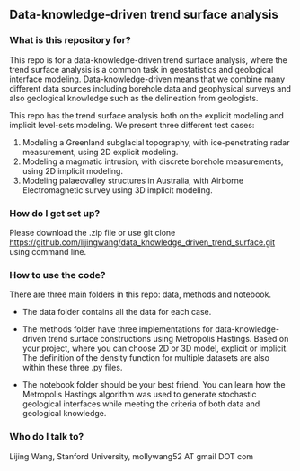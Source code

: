 ## Data-knowledge-driven trend surface analysis

### What is this repository for?
This repo is for a data-knowledge-driven trend surface analysis, where the trend surface analysis is a common task in geostatistics and geological interface modeling. Data-knowledge-driven means that we combine many different data sources including borehole data and geophysical surveys and also geological knowledge such as the delineation from geologists. 

This repo has the trend surface analysis both on the explicit modeling and implicit level-sets modeling. We present three different test cases: 

1. Modeling a Greenland subglacial topography, with ice-penetrating radar measurement, using 2D explicit modeling. 
2. Modeling a magmatic intrusion, with discrete borehole measurements, using 2D implicit modeling. 
3. Modeling palaeovalley structures in Australia, with Airborne Electromagnetic survey using 3D implicit modeling. 


### How do I get set up?
Please download the .zip file or use 
    git clone https://github.com/lijingwang/data_knowledge_driven_trend_surface.git
using command line. 

### How to use the code? 
There are three main folders in this repo: data, methods and notebook. 

- The data folder contains all the data for each case. 

- The methods folder have three implementations for data-knowledge-driven trend surface constructions using Metropolis Hastings. Based on your project, where you can choose 2D or 3D model, explicit or implicit. The definition of the density function for multiple datasets are also within these three .py files. 

- The notebook folder should be your best friend. You can learn how the Metropolis Hastings algorithm was used to generate stochastic geological interfaces while meeting the criteria of both data and geological knowledge. 


### Who do I talk to?
Lijing Wang, Stanford University, mollywang52 AT gmail DOT com

